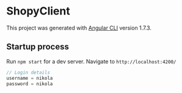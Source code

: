 # ShopyClient

This project was generated with [Angular CLI](https://github.com/angular/angular-cli) version 1.7.3.

## Startup process

Run `npm start` for a dev server. Navigate to `http://localhost:4200/`

```javascript
// Login details
username = nikola
password = nikola

